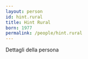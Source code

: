```yaml
---
layout: person
id: hint.rural
title: Hint Rural
born: 1977
permalink: /people/hint.rural
---
```


Dettagli della persona 